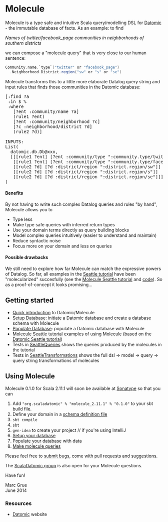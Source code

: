 # Molecule

Molecule is a type safe and intuitive Scala query/modelling DSL for 
[Datomic][datomic] - the immutable database of facts. As an
 example: to find

_Names of twitter/facebook_page communities in neighborhoods of southern districts_
 
we can compose a "molecule query" that is very close to our
human sentence:

```scala
Community.name.`type`("twitter" or "facebook_page")
  .Neighborhood.District.region("sw" or "s" or "se")
```

Molecule transforms this to a little more elaborate Datalog query string and
 input rules that finds those communities in the Datomic database:

<pre>
[:find ?a
 :in $ %
 :where
   [?ent :community/name ?a]
   (rule1 ?ent)
   [?ent :community/neighborhood ?c]
   [?c :neighborhood/district ?d]
   (rule2 ?d)]

INPUTS:
List(
  datomic.db.Db@xxx,
  [[[rule1 ?ent] [?ent :community/type ":community.type/twitter"]]
   [[rule1 ?ent] [?ent :community/type ":community.type/facebook_page"]]
   [[rule2 ?d] [?d :district/region ":district.region/sw"]]
   [[rule2 ?d] [?d :district/region ":district.region/s"]]
   [[rule2 ?d] [?d :district/region ":district.region/se"]]]
)
</pre>

#### Benefits

By not having to write such complex Datalog queries and rules "by hand", Molecule 
allows you to

- Type less
- Make type safe queries with inferred return types
- Use your domain terms directly as query building blocks
- Model complex queries intuitively (easier to understand and maintain)
- Reduce syntactic noise
- Focus more on your domain and less on queries

#### Possible drawbacks

We still need to explore how far Molecule can match the expressive powers
 of Datalog. So far, all 
 examples in the
[Seattle tutorial][seattle] have been 
"molecularized" succesfully (see the 
[Molecule Seattle tutorial][tutorial] and 
[code][tutorialcode]). So as a proof-of-concept it looks promising...

## Getting started

- [Quick introduction][intro] to Datomic/Molecule
- [Setup Database][setup]: initiate a Datomic database and create a database schema with Molecule
- [Populate Database][populate]: populate a Datomic database with Molecule
- [Molecule Seattle tutorial][tutorial] examples of using Molecule (based on the 
[Datomic Seattle tutorial][seattle])
- Tests in [SeattleQueries]() shows the queries produced by the molecules in the tutorial
- Tests in [SeattleTransformations]() shows the full dsl -> model -> query -> query string 
transformations of molecules

## Using Molecule

Molecule 0.1.0 for Scala 2.11.1 will soon be available at 
[Sonatype](https://oss.sonatype.org/index.html#nexus-search;quick%7Escaladci)
 so that you can

1. Add `"org.scaladatomic" % "molecule_2.11.1" % "0.1.0"` to your sbt build file.
2. Define your domain in a [schema definition file][setup]
3. `sbt compile`
4. `sbt`
5. `gen-idea` to create your project // if you're using IntelliJ
6. [Setup your database][setup]
7. [Populate your database][populate] with data
8. [Make molecule queries][tutorial]

Please feel free to [submit bugs](), come with pull requests and suggestions. 

The [ScalaDatomic group]() is also open for your Molecule questions.

Have fun!

Marc Grue<br>
June 2014


### Resources
- [Datomic][datomic] website

[datomic]: http://www.datomic.com
[seattle]: http://docs.datomic.com/tutorial.html

[intro]: https://github.com/ScalaDatomic/molecule/wiki/1.1.-Quick-introduction
[setup]: https://github.com/ScalaDatomic/molecule/wiki/1.2.-Setup-the-database
[populate]: https://github.com/ScalaDatomic/molecule/wiki/1.3.-Populate-the-database
[tutorial]: https://github.com/ScalaDatomic/molecule/wiki/1.4.-Molecule-Seattle-tutorial
[tutorialcode]: https://github.com/ScalaDatomic/molecule/blob/master/examples/src/test/scala/molecule/examples/seattle/SeattleTests.scala
[tutorialqueries]: https://github.com/ScalaDatomic/molecule/blob/master/examples/src/test/scala/molecule/examples/seattle/SeattleQueryTests.scala
[tutorialtransformations]: https://github.com/ScalaDatomic/molecule/blob/master/examples/src/test/scala/molecule/examples/seattle/SeattleTransformationTests.scala
